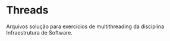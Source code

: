 # Threads
Arquivos solução para exercícios de multithreading da disciplina Infraestrutura de Software.
